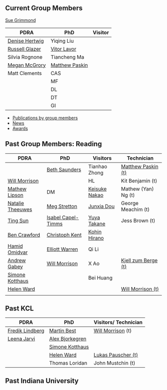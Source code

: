 ## Current Group Members

[Sue Grimmond](https://suegrimmond.github.io/Sue)

| PDRA | PhD |Visitor |
|---|--|--|
| [Denise Hertwig](https://orcid.org/0000-0002-2483-2675) | Yiqing Liu |
| [Russell Glazer](https://orcid.org/0000-0002-1002-1628) | [Vitor Lavor](https://orcid.org/0000-0001-9346-7694) |
| Silvia Rognone | Tiancheng Ma |
| [Megan McGrory](https://orcid.org/0000-0003-1016-5573) | [Matthew Paskin](https://orcid.org/0009-0007-1782-7150) |
| Matt Clements | CAS|
| | MF |
|| DL |
|| DT |
|| GI |


- [Publications by group members](https://suegrimmond.github.io/Publications)
- [News](https://suegrimmond.github.io/News)
- [Awards](https://suegrimmond.github.io/Awards)

## Past Group Members: Reading

| PDRA | PhD | Visitors | Technician |
|---|--| --|--|
|| [Beth Saunders](https://orcid.org/0000-0002-2788-6134)  | Tianhao Zhong |[Matthew Paskin (t)](https://orcid.org/0009-0007-1782-7150) |
| [Will Morrison](https://orcid.org/0000-0003-1568-8226) | | HL|Kit Benjamin (t) |
| [Mathew Lipson](https://www.researchgate.net/profile/Mathew-Lipson)  | DM|  [Keisuke Nakao](https://orcid.org/0000-0002-5260-1110) | Mathew (Yan) Ng (t) |
| [Natalie Theeuwes](https://orcid.org/0000-0002-9277-8551)| [Meg Stretton](https://orcid.org/0000-0002-1444-5735)| [Junxia Dou](https://orcid.org/0000-0003-0082-8681) |George Meachim (t)
| [Ting Sun](https://orcid.org/0000-0002-2486-6146) | [Isabel Capel-Timms](https://orcid.org/0000-0002-2486-6146)  |[Yuya Takane](https://orcid.org/0000-0002-6259-2748) |Jess Brown (t) |
| [Ben Crawford](https://orcid.org/0000-0003-3820-7982) | [Christoph Kent](https://orcid.org/0000-0002-6323-3691) |  [Kohin Hirano](https://orcid.org/0000-0002-5722-414X) 
| [Hamid Omidvar](https://orcid.org/0000-0001-8124-7264) | [Elliott Warren](https://orcid.org/0000-0003-2757-7937) | Qi Li
| [Andrew Gabey](https://orcid.org/0000-0002-3104-2989) | [Will Morrison](https://orcid.org/0000-0003-1568-8226)| X Ao |[Kjell zum Berge (t)](https://orcid.org/0000-0002-7410-7121)|
| [Simone Kotthaus](https://orcid.org/0000-0002-4051-0705) | | Bei Huang 
| [Helen Ward](https://orcid.org/0000-0001-8881-185X) |  | | [Will Morrison (t)](https://orcid.org/0000-0003-1568-8226)|
| | | 


## Past KCL

| PDRA | PhD | Visitors/ Technician |
|---|--| --|
| [Fredik Lindberg](https://orcid.org/0000-0002-9648-4542)  | [Martin Best](https://orcid.org/0000-0003-4468-876X) | [Will Morrison](https://orcid.org/0000-0003-1568-8226) (t) |
| [Leena Jarvi](https://orcid.org/0000-0002-5224-3448) | [Alex Bjorkegren](https://www.researchgate.net/profile/Alex_Bjorkegren) | |
| | [Simone Kotthaus](https://orcid.org/0000-0002-4051-0705) | |
| |[Helen Ward](https://orcid.org/0000-0001-8881-185X) |  [Lukas Pauscher (t)](https://orcid.org/0000-0003-3096-5674) |
| | Thomas Loridan | John Mustchin (t) |

## Past Indiana University
